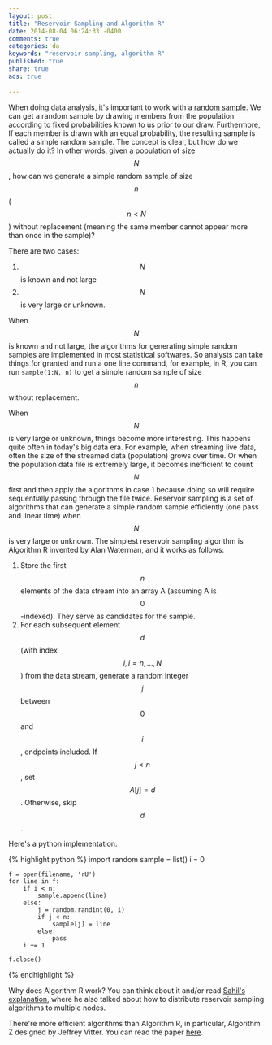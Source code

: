 ```yaml
---
layout: post
title: "Reservoir Sampling and Algorithm R"
date: 2014-08-04 06:24:33 -0400
comments: true
categories: da
keywords: "reservoir sampling, algorithm R"
published: true
share: true
ads: true
 
---
```

When doing data analysis, it's important to work with a [random sample](http://gmlang.com/da/sampling/). We can get a random sample by drawing members from the population according to fixed probabilities known to us prior to our draw. Furthermore, If each member is drawn with an equal probability, the resulting sample is called a simple random sample. The concept is clear, but how do we actually do it? In other words, given a population of size $$N$$, how can we generate a simple random sample of size $$n$$ ($$n < N$$) without replacement (meaning the same member cannot appear more than once in the sample)?
 
There are two cases:

1. $$N$$ is known and not large 
2. $$N$$ is very large or unknown.

When $$N$$ is known and not large, the algorithms for generating simple random samples are implemented in most statistical softwares. So analysts can take things for granted and run a one line command, for example, in R, you can run ```sample(1:N, n)``` to get a simple random sample of size $$n$$ without replacement.

When $$N$$ is very large or unknown, things become more interesting. This happens quite often in today's big data era. For example, when streaming live data, often the size of the streamed data (population) grows over time. Or when the population data file is extremely large, it becomes inefficient to count $$N$$ first and then apply the algorithms in case 1 because doing so will require sequentially passing through the file twice. Reservoir sampling is a set of algorithms that can generate a simple random sample efficiently (one pass and linear time) when $$N$$ is very large or unknown. The simplest reservoir sampling algorithm is Algorithm R invented by Alan Waterman, and it works as follows:

1. Store the first $$n$$ elements of the data stream into an array A (assuming A is $$0$$-indexed). They serve as candidates for the sample.
2. For each subsequent element $$d$$(with index $$i, i = n, ..., N$$) from the data stream, generate a random integer $$j$$ between $$0$$ and $$i$$, endpoints included. If $$j < n$$, set $$A[j] = d$$. Otherwise, skip $$d$$.

Here's a python implementation:

{% highlight python %}
    import random
    sample = list()
    i = 0

    f = open(filename, 'rU')
    for line in f:
        if i < n:
            sample.append(line)
        else:
            j = random.randint(0, i)
            if j < n:
                sample[j] = line
            else:
                pass
        i += 1
        
    f.close() 
{% endhighlight %}

Why does Algorithm R work? You can think about it and/or read [Sahil's explanation](http://blogs.msdn.com/b/spt/archive/2008/02/05/reservoir-sampling.aspx), where he also talked about how to distribute reservoir sampling algorithms to multiple nodes.

There're more efficient algorithms than Algorithm R, in particular, Algorithm Z designed by Jeffrey Vitter. You can read the paper [here](http://www.cs.umd.edu/~samir/498/vitter.pdf).
